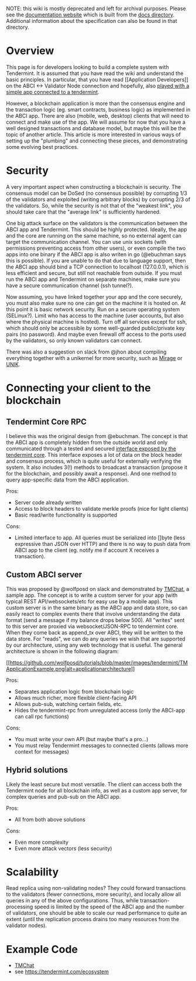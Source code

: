 NOTE: this wiki is mostly deprecated and left for archival purposes. Please see the [documentation website](http://tendermint.readthedocs.io/en/master/) which is built from the [docs directory](https://github.com/tendermint/tendermint/tree/master/docs). Additional information about the specification can also be found in that directory.

# Overview

This page is for developers looking to build a complete system with Tendermint. It is assumed that you have read the wiki and understand the basic principles. In particular, that you have read [[Application Developers]] on the ABCI <-> Validator Node connection and hopefully, also [played with a simple app connected to a tendermint](http://tendermint.com/guide/run-your-first-tmsp-application/).

However, a blockchain application is more than the consensus engine and the transaction logic (eg. smart contracts, business logic) as implemented in the ABCI app. There are also (mobile, web, desktop) clients that will need to connect and make use of the app. We will assume for now that you have a well designed transactions and database model, but maybe this will be the topic of another article. This article is more interested in various ways of setting up the "plumbing" and connecting these pieces, and demonstrating some evolving best practices.

# Security

A very important aspect when constructing a blockchain is security. The consensus model can be DoSed (no consensus possible) by corrupting 1/3 of the validators and exploited (writing arbitrary blocks) by corrupting 2/3 of the validators. So, while the security is not that of the "weakest link", you should take care that the "average link" is sufficiently hardened.

One big attack surface on the validators is the communication between the ABCI app and Tendermint. This should be highly protected. Ideally, the app and the core are running on the same machine, so no external agent can target the communication channel. You can use unix sockets (with permissions preventing access from other users), or even compile the two apps into one binary if the ABCI app is also writen in go (@ebuchman says this is possible). If you are unable to do that due to language support, then the ABCI app should bind a TCP connection to localhost (127.0.0.1), which is less efficient and secure, but still not reachable from outside. If you must run the ABCI app and Tendermint on separate machines, make sure you have a secure communication channel (ssh tunnel?).

Now assuming, you have linked together your app and the core securely, you must also make sure no one can get on the machine it is hosted on. At this point it is basic network security. Run on a secure operating system (SELinux?). Limit who has access to the machine (user accounts, but also where the physical machine is hosted).  Turn off all services except for ssh, which should only be accessible by some well-guarded public/private key pairs (no password). And maybe even firewall off access to the ports used by the validators, so only known validators can connect.

There was also a suggestion on slack from @jhon about compiling everything together with a unikernel for more security, such as [Mirage](https://mirage.io) or [UNIK](https://github.com/emc-advanced-dev/unik).

# Connecting your client to the blockchain

## Tendermint Core RPC

I believe this was the original design from @ebuchman. The concept is that the ABCI app is completely hidden from the outside world and only communicated through a tested and secured [interface exposed by the tendermint core](../RPC). This interface exposes a lot of data on the block header and consensus process, which is quite useful for externally verifying the system. It also includes 3(!) methods to broadcast a transaction (propose it for the blockchain, and possibly await a response). And one method to query app-specific data from the ABCI application.

Pros:
* Server code already written
* Access to block headers to validate merkle proofs (nice for light clients)
* Basic read/write functionality is supported

Cons:
* Limited interface to app. All queries must be serialized into []byte (less expressive than JSON over HTTP) and there is no way to push data from ABCI app to the client (eg. notify me if account X receives a transaction).

## Custom ABCI server

This was proposed by @wolfposd on slack and demonstrated by [TMChat](https://github.com/wolfposd/TMChat), a sample app. The concept is to write a custom server for your app (with typical REST API/websockets/etc for easy use by a mobile app). This custom server is in the same binary as the ABCI app and data store, so can easily react to complex events there that involve understanding the data format (send a message if my balance drops below 500). All "writes" sent to this server are proxied via websocket/JSON-RPC to tendermint core. When they come back as append_tx over ABCI, they will be written to the data store. For "reads", we can do any queries we wish that are supported by our architecture, using any web technology that is useful. The general architecture is shown in the following diagram:

[[https://github.com/wolfposd/tutorials/blob/master/images/tendermint/TMApplicationExample.png|alt=applicationarchitecture]]

Pros:
* Separates application logic from blockchain logic
* Allows much richer, more flexible client-facing API
* Allows pub-sub, watching certain fields, etc.
* Hides the tendermint-rpc from unregulated access (only the ABCI-app can call rpc functions)

Cons:
* You must write your own API (but maybe that's a pro...)
* You must relay Tendermint messages to connected clients (allows more context for messages)

## Hybrid solutions

Likely the least secure but most versatile. The client can access both the Tendermint node for all blockchain info, as well as a custom app server, for complex queries and pub-sub on the ABCI app.

Pros:
* All from both above solutions

Cons:
* Even more complexity
* Even more attack vectors (less security)

# Scalability

Read replica using non-validating nodes? They could forward transactions to the validators (fewer connections, more security), and locally allow all queries in any of the above configurations. Thus, while transaction-processing speed is limited by the speed of the ABCI app and the number of validators, one should be able to scale our read performance to quite an extent (until the replication process drains too many resources from the validator nodes).

# Example Code

* [TMChat](https://github.com/wolfposd/TMChat)
* see https://tendermint.com/ecosystem